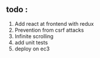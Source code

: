 ## todo :  
<!-- OL -->
1. Add react at frontend with redux
2. Prevention from csrf attacks  
3. Infinite scrolling  
4. add unit tests  
5. deploy on ec3  
